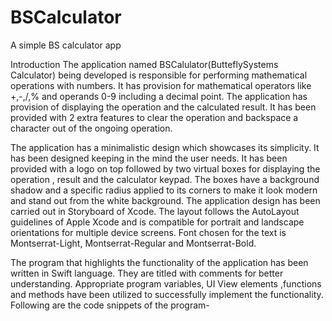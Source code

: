 # BSCalculator
A simple BS calculator app

Introduction
The application named BSCalulator(ButteflySystems Calculator) being developed is responsible for performing mathematical operations with numbers. It has provision for mathematical operators like +,-,/,% and operands 0-9 including a decimal point. The application has provision of displaying the operation and the calculated result. It has been provided with 2 extra features to clear the operation and backspace a character out of the ongoing operation.


The application has a minimalistic design which showcases its simplicity. It has been designed keeping in the mind the user needs. It has been provided with a logo on top followed by two virtual boxes for displaying the operation , result and the calculator keypad. The boxes have a background shadow and a specific radius applied to its corners to make it look modern and stand out from the white background. The application design has been carried out in Storyboard of Xcode. The layout follows the AutoLayout guidelines of Apple Xcode and is compatible for portrait and landscape orientations for multiple device screens. Font chosen for the text is Montserrat-Light, Montserrat-Regular and Montserrat-Bold.


The program that highlights the functionality of the application has been written in Swift language. They are titled with comments for better understanding. Appropriate program variables, UI View elements ,functions and methods have been utilized to successfully implement the functionality. Following are the code snippets of the program-

        

